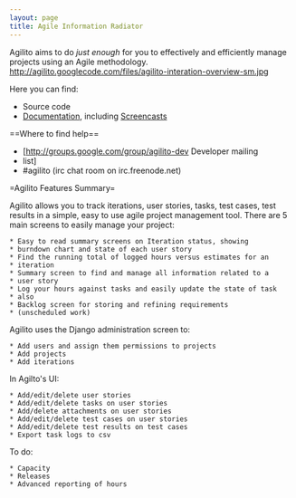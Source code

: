 ```yaml
---
layout: page
title: Agile Information Radiator
---
```

Agilito aims to do *just enough* for you to effectively and
efficiently manage projects using an Agile methodology.
http://agilito.googlecode.com/files/agilito-interation-overview-sm.jpg

Here you can find: 
* Source code
* [Documentation](http://code.google.com/p/agilito/w/list?q=label:Documentation), including [Screencasts](http://code.google.com/p/agilito/w/list?q=label:Screencast)

==Where to find help==
  * [http://groups.google.com/group/agilito-dev Developer mailing
  * list]
  * #agilito (irc chat room on irc.freenode.net)

=Agilito Features Summary=

Agilito allows you to track iterations, user stories, tasks, test
cases, test results in a simple, easy to use agile project management
tool. There are 5 main screens to easily manage your project:

    * Easy to read summary screens on Iteration status, showing
    * burndown chart and state of each user story
    * Find the running total of logged hours versus estimates for an
    * iteration
    * Summary screen to find and manage all information related to a
    * user story
    * Log your hours against tasks and easily update the state of task
    * also
    * Backlog screen for storing and refining requirements
    * (unscheduled work)

Agilito uses the Django administration screen to:

    * Add users and assign them permissions to projects
    * Add projects
    * Add iterations

In Agilto's UI:

    * Add/edit/delete user stories
    * Add/edit/delete tasks on user stories
    * Add/delete attachments on user stories
    * Add/edit/delete test cases on user stories
    * Add/edit/delete test results on test cases
    * Export task logs to csv

To do:

    * Capacity
    * Releases
    * Advanced reporting of hours
